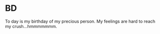 # BD
To day is my birthday of my precious person. My feelings are hard to reach my crush...hmmmmmmm.